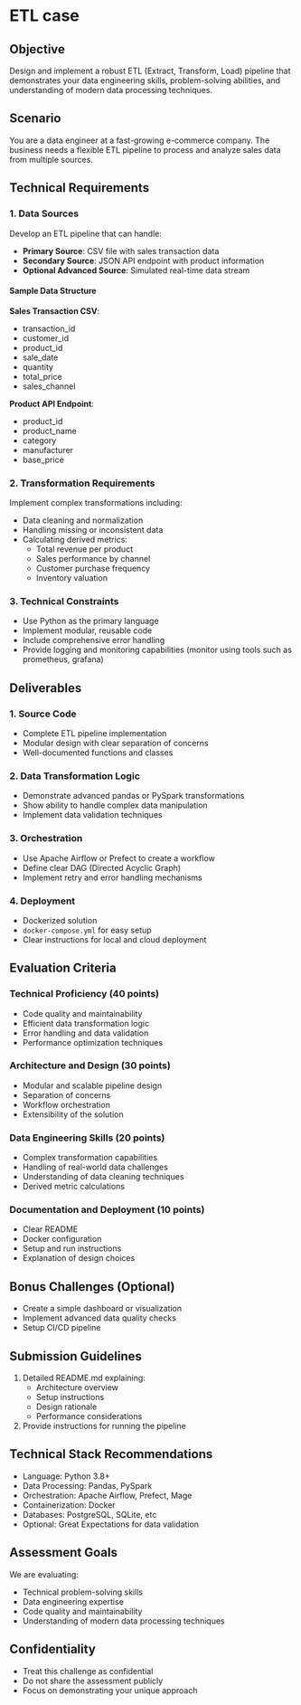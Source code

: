 # ETL case

## Objective
Design and implement a robust ETL (Extract, Transform, Load) pipeline that demonstrates your data engineering skills, problem-solving abilities, and understanding of modern data processing techniques.

## Scenario
You are a data engineer at a fast-growing e-commerce company. The business needs a flexible ETL pipeline to process and analyze sales data from multiple sources.

## Technical Requirements

### 1. Data Sources
Develop an ETL pipeline that can handle:
- **Primary Source**: CSV file with sales transaction data
- **Secondary Source**: JSON API endpoint with product information
- **Optional Advanced Source**: Simulated real-time data stream

#### Sample Data Structure
**Sales Transaction CSV**:
- transaction_id
- customer_id
- product_id
- sale_date
- quantity
- total_price
- sales_channel

**Product API Endpoint**:
- product_id
- product_name
- category
- manufacturer
- base_price

### 2. Transformation Requirements
Implement complex transformations including:
- Data cleaning and normalization
- Handling missing or inconsistent data
- Calculating derived metrics:
  - Total revenue per product
  - Sales performance by channel
  - Customer purchase frequency
  - Inventory valuation

### 3. Technical Constraints
- Use Python as the primary language
- Implement modular, reusable code
- Include comprehensive error handling
- Provide logging and monitoring capabilities (monitor using tools such as prometheus, grafana)

## Deliverables

### 1. Source Code
- Complete ETL pipeline implementation
- Modular design with clear separation of concerns
- Well-documented functions and classes

### 2. Data Transformation Logic
- Demonstrate advanced pandas or PySpark transformations
- Show ability to handle complex data manipulation
- Implement data validation techniques

### 3. Orchestration
- Use Apache Airflow or Prefect to create a workflow
- Define clear DAG (Directed Acyclic Graph)
- Implement retry and error handling mechanisms

### 4. Deployment
- Dockerized solution
- `docker-compose.yml` for easy setup
- Clear instructions for local and cloud deployment

## Evaluation Criteria

### Technical Proficiency (40 points)
- Code quality and maintainability
- Efficient data transformation logic
- Error handling and data validation
- Performance optimization techniques

### Architecture and Design (30 points)
- Modular and scalable pipeline design
- Separation of concerns
- Workflow orchestration
- Extensibility of the solution

### Data Engineering Skills (20 points)
- Complex transformation capabilities
- Handling of real-world data challenges
- Understanding of data cleaning techniques
- Derived metric calculations

### Documentation and Deployment (10 points)
- Clear README
- Docker configuration
- Setup and run instructions
- Explanation of design choices

## Bonus Challenges (Optional)
- Create a simple dashboard or visualization
- Implement advanced data quality checks
- Setup CI/CD pipeline

## Submission Guidelines
1. Detailed README.md explaining:
   - Architecture overview
   - Setup instructions
   - Design rationale
   - Performance considerations
2. Provide instructions for running the pipeline

## Technical Stack Recommendations
- Language: Python 3.8+
- Data Processing: Pandas, PySpark
- Orchestration: Apache Airflow, Prefect, Mage
- Containerization: Docker
- Databases: PostgreSQL, SQLite, etc
- Optional: Great Expectations for data validation

## Assessment Goals
We are evaluating:
- Technical problem-solving skills
- Data engineering expertise
- Code quality and maintainability
- Understanding of modern data processing techniques

## Confidentiality
- Treat this challenge as confidential
- Do not share the assessment publicly
- Focus on demonstrating your unique approach